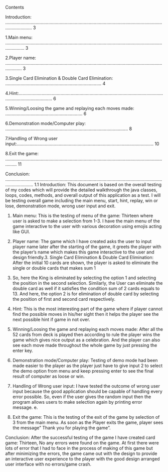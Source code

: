 Contents

Introduction: ................................................................................................................................................. 3

1.Main menu: ........................................................................................................................................... 3

2.Player name: ......................................................................................................................................... 3

3.Single Card Elimination & Double Card Elimination: ............................................................................ 4

4.Hint:....................................................................................................................................................... 6

5.Winning/Loosing the game and replaying each moves made: ............................................................. 6

6.Demonstration mode/Computer play: ................................................................................................. 8

7.Handling of Wrong user input:............................................................................................................ 10

8.Exit the game: ..................................................................................................................................... 11

Conclusion: .................................................................................................................................................. 
1.1 Introduction:
This document is based on the overall testing of my codes which will provide the detailed walkthrough
the java classes, loops, codes, methods, and overall output of this application as a test. I will be testing
overall game including the main menu, start, hint, replay, win or lose, demonstration mode, wrong user
input and exit.

1. Main menu:
This is the testing of menu of the game: Thirteen where user is asked to make a selection from 1-3. I
have the main menu of the game interactive to the user with various decoration using emojis acting like
GUI.

2. Player name:
The game which I have created asks the user to input player name later after the starting of the
game, it greets the player with the player’s name which makes this game interactive to the user
and design friendly.3. Single Card Elimination & Double Card Elimination:
After the initial 10 cards are shown, the player is asked to eliminate the single or double cards that
makes sum 1

3. So, here the King is eliminated by selecting the option 1 and selecting the position in the
second selection.
Similarly, the User can eliminate the double card as well if it satisfies the condition sum of 2 cards equals
to 13. And here, the option 2 is for elimination of double card by selecting the position of first and
second card respectively.

4. Hint:
This is the most interesting part of the game where if player cannot find the possible moves in his/her
sight then it helps the player see the next possible hint if game in not over.


5. Winning/Loosing the game and replaying each moves made:
After all the 52 cards from deck is played then according to rule the player wins the game which gives
nice output as a celebration. And the player can also see each move made throughout the whole game
by just pressing the enter key.

6. Demonstration mode/Computer play:
Testing of demo mode had been made easier to the player as the player just have to give input 2 to
select the demo option from menu and keep pressing enter to see the final result of computer as loose
or win.

7. Handling of Wrong user input:
I have tested the outcome of wrong user input because the good application should be capable of
handling every error possible. So, even if the user gives the random input then the program allows users
to make selection again by printing error message.
e.

8. Exit the game:
This is the testing of the exit of the game by selection of 3 from the main menu. As soon as the Player
exits the game, player sees the message” Thank you for playing the game”.


Conclusion:
After the successful testing of the game I have created card game: Thirteen, No any errors were found
on the game. At first there were lots of error that I had to face in the process of making of this game but
after minimizing the errors, the game came out with the design to provide an interactive user
experience to the player with the good design arranged user interface with no errors/game crash.
